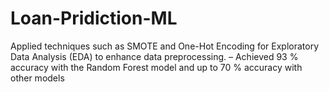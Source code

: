 # Loan-Pridiction-ML
Applied techniques such as SMOTE and One-Hot Encoding for Exploratory Data Analysis (EDA) to enhance data preprocessing. – Achieved 93 % accuracy with the Random Forest model and up to 70 % accuracy with other models
